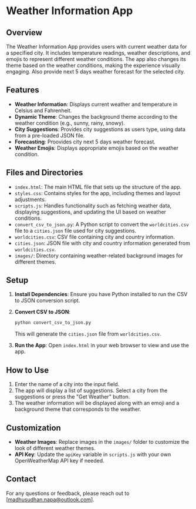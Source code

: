 # Weather Information App

## Overview

The Weather Information App provides users with current weather data for a specified city. It includes temperature readings, weather descriptions, and emojis to represent different weather conditions. The app also changes its theme based on the weather conditions, making the experience visually engaging. Also provide next  5 days weather forecast for the selected city.

## Features

- **Weather Information**: Displays current weather and temperature in Celsius and Fahrenheit.
- **Dynamic Theme**: Changes the background theme according to the weather condition (e.g., sunny, rainy, snowy).
- **City Suggestions**: Provides city suggestions as users type, using data from a pre-loaded JSON file.
- **Forecasting**: Proovides city next 5 days weather forecast.
- **Weather Emojis**: Displays appropriate emojis based on the weather condition.

## Files and Directories

- `index.html`: The main HTML file that sets up the structure of the app.
- `styles.css`: Contains styles for the app, including themes and layout adjustments.
- `scripts.js`: Handles functionality such as fetching weather data, displaying suggestions, and updating the UI based on weather conditions.
- `convert_csv_to_json.py`: A Python script to convert the `worldcities.csv` file to a `cities.json` file used for city suggestions.
- `worldcities.csv`: CSV file containing city and country information.
- `cities.json`: JSON file with city and country information generated from `worldcities.csv`.
- `images/`: Directory containing weather-related background images for different themes.

## Setup

1. **Install Dependencies**: Ensure you have Python installed to run the CSV to JSON conversion script.

2. **Convert CSV to JSON**:
   ```bash
   python convert_csv_to_json.py
   ```
   This will generate the `cities.json` file from `worldcities.csv`.

3. **Run the App**: Open `index.html` in your web browser to view and use the app.

## How to Use

1. Enter the name of a city into the input field.
2. The app will display a list of suggestions. Select a city from the suggestions or press the "Get Weather" button.
3. The weather information will be displayed along with an emoji and a background theme that corresponds to the weather.

## Customization

- **Weather Images**: Replace images in the `images/` folder to customize the look of different weather themes.
- **API Key**: Update the `apiKey` variable in `scripts.js` with your own OpenWeatherMap API key if needed.



## Contact

For any questions or feedback, please reach out to [madhusudhan.napa@outlook.com].
```

